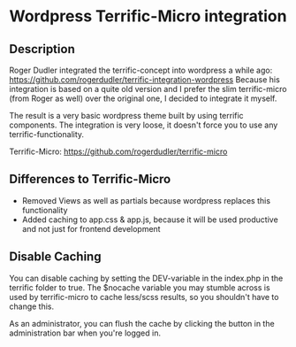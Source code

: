 Wordpress Terrific-Micro integration
====================================

Description
------
Roger Dudler integrated the terrific-concept into wordpress a while ago: https://github.com/rogerdudler/terrific-integration-wordpress
Because his integration is based on a quite old version and I prefer the slim terrific-micro (from Roger as well) over the original one, I decided to integrate it myself.

The result is a very basic wordpress theme built by using terrific components.
The integration is very loose, it doesn't force you to use any terrific-functionality.

Terrific-Micro:
https://github.com/rogerdudler/terrific-micro

Differences to Terrific-Micro
------
- Removed Views as well as partials because wordpress replaces this functionality
- Added caching to app.css & app.js, because it will be used productive and not just for frontend development

Disable Caching
------
You can disable caching by setting the DEV-variable in the index.php in the terrific folder to true.
The $nocache variable you may stumble across is used by terrific-micro to cache less/scss results, so you shouldn't have to change this.

As an administrator, you can flush the cache by clicking the button in the administration bar when you're logged in.
